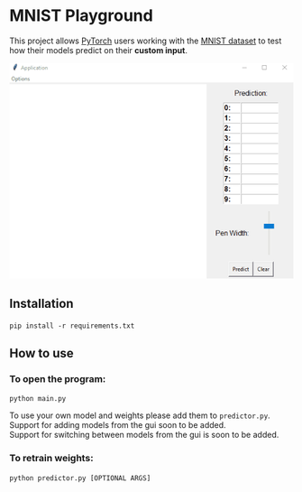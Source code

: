 # MNIST Playground

This project allows [PyTorch](https://github.com/pytorch) users working with the [MNIST dataset](http://yann.lecun.com/exdb/mnist/) to test how their models predict on their **custom input**.
 
![](https://github.com/JedrzejMikolajczyk/digit-recognition/blob/main/GIF.gif) 
 
## Installation
```
pip install -r requirements.txt
```

## How to use
### To open the program:
```
python main.py
```

To use your own model and weights please add them to ```predictor.py```.   
Support for adding models from the gui soon to be added.   
Support for switching between models from the gui is soon to be added.

### To retrain weights:
```
python predictor.py [OPTIONAL ARGS]
```


